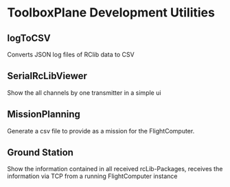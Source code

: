 # ToolboxPlane Development Utilities

## logToCSV
Converts JSON log files of RClib data to CSV

## SerialRcLibViewer
Show the all channels by one transmitter in a simple ui

## MissionPlanning
Generate a csv file to provide as a mission for the FlightComputer.

## Ground Station
Show the information contained in all received rcLib-Packages, receives the information via TCP from a running FlightComputer instance
